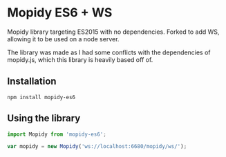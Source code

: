 Mopidy ES6 + WS
======

Mopidy library targeting ES2015 with no dependencies. Forked to add WS, allowing it to be used on a node server.

The library was made as I had some conflicts with the dependencies of mopidy.js, which this library is heavily based off of.

## Installation

`npm install mopidy-es6`

## Using the library

```js
import Mopidy from 'mopidy-es6';

var mopidy = new Mopidy('ws://localhost:6680/mopidy/ws/');
```
